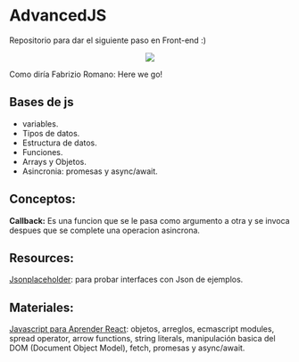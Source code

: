 # AdvancedJS
Repositorio para dar el siguiente paso en Front-end :)

<p align="center">
<a href="https://skillicons.dev">
<img src="https://skillicons.dev/icons?i=react,js"/><br>
</a>
</p>

Como diría Fabrizio Romano: Here we go!

## Bases de js
- variables.
- Tipos de datos.
- Estructura de datos.
- Funciones.
- Arrays y Objetos.
- Asincronia: promesas y async/await.


## Conceptos:
**Callback:** Es una funcion que se le pasa como argumento a otra y se invoca despues que se complete una operacion asincrona.

## Resources:
 [Jsonplaceholder](https://jsonplaceholder.typicode.com/): para probar interfaces con Json de ejemplos.


## Materiales:


 [Javascript para Aprender React](https://www.youtube.com/watch?v=lVqHiTCIRQg): objetos, arreglos, ecmascript modules, spread operator, arrow functions, string literals, manipulación basica del DOM (Document Object Model), fetch, promesas y async/await.


